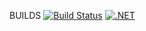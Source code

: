 BUILDS
[![Build Status](https://jomardyan.visualstudio.com/jomardyan/_apis/build/status/jomardyan.CRIF-Encrypt?branchName=master)](https://jomardyan.visualstudio.com/jomardyan/_build/latest?definitionId=6&branchName=master) [![.NET](https://github.com/jomardyan/CRIF-Encrypt/actions/workflows/dotnet.yml/badge.svg)](https://github.com/jomardyan/CRIF-Encrypt/actions/workflows/dotnet.yml)

